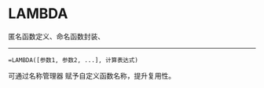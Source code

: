# LAMBDA

匿名函数定义、命名函数封装、

---


```excel
=LAMBDA([参数1, 参数2, ...], 计算表达式)  
```

可通过名称管理器 赋予自定义函数名称，提升复用性。
